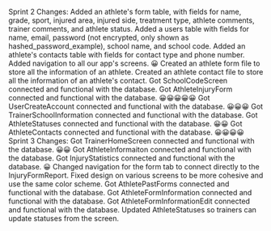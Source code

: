 Sprint 2 Changes: 
    Added an athlete's form table, with fields for name, grade, sport, injured area, injured side, treatment type, athlete comments, trainer comments, and athlete status.
    Added a users table with fields for name, email, password (not encrypted, only shown as hashed_password_example), school name, and school code.
    Added an athlete's contacts table with fields for contact type and phone number.
    Added navigation to all our app's screens. 😀
    Created an athlete form file to store all the information of an athlete.
    Created an athlete contact file to store all the information of an athlete's contact.
    Got SchoolCodeScreen connected and functional with the database.
    Got AthleteInjuryForm connected and functional with the database. 😀😀😀😀😀
    Got UserCreateAccount connected and functional with the database. 😀😀😀
    Got TrainerSchoolInformation connected and functional with the database.
    Got AthleteStatuses connected and functional with the database. 😀😀
    Got AthleteContacts connected and functional with the database. 😀😀😀😀
Sprint 3 Changes:
    Got TrainerHomeScreen connected and functional with the database. 😀😀
    Got AthleteInformaiton connected and functional with the database.
    Got InjuryStatistics connected and functional with the database. 😀
    Changed navigation for the form tab to connect directly to the InjuryFormReport.
    Fixed design on various screens to be more cohesive and use the same color scheme.
    Got AthletePastForms connected and functional with the database.
    Got AthleteFormInformation connected and functional with the database.
    Got AthleteFormInformationEdit connected and functional with the database.
    Updated AthleteStatuses so trainers can update statuses from the screen.